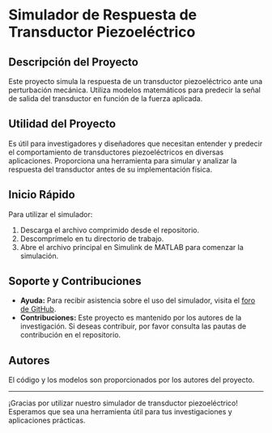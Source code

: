 # Simulador de Respuesta de Transductor Piezoeléctrico

## Descripción del Proyecto
Este proyecto simula la respuesta de un transductor piezoeléctrico ante una perturbación mecánica. Utiliza modelos matemáticos para predecir la señal de salida del transductor en función de la fuerza aplicada.

## Utilidad del Proyecto
Es útil para investigadores y diseñadores que necesitan entender y predecir el comportamiento de transductores piezoeléctricos en diversas aplicaciones. Proporciona una herramienta para simular y analizar la respuesta del transductor antes de su implementación física.

## Inicio Rápido
Para utilizar el simulador:
1. Descarga el archivo comprimido desde el repositorio.
2. Descomprímelo en tu directorio de trabajo.
3. Abre el archivo principal en Simulink de MATLAB para comenzar la simulación.

## Soporte y Contribuciones
- **Ayuda:** Para recibir asistencia sobre el uso del simulador, visita el [foro de GitHub](https://github.com/tu_usuario/tu_repositorio/issues).
- **Contribuciones:** Este proyecto es mantenido por los autores de la investigación. Si deseas contribuir, por favor consulta las pautas de contribución en el repositorio.

## Autores
El código y los modelos son proporcionados por los autores del proyecto.

---

¡Gracias por utilizar nuestro simulador de transductor piezoeléctrico! Esperamos que sea una herramienta útil para tus investigaciones y aplicaciones prácticas.
